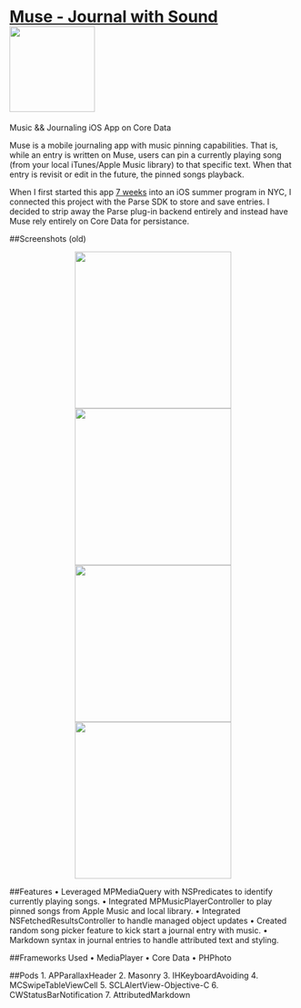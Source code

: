 # <a href="http://www.musetheapp.com">Muse - Journal with Sound</a><a href="https://itunes.apple.com/app/id1044888483?aId=1001l5Yq&ct=app-website"> <img src="https://d2kfjaekmjmy1l.cloudfront.net/images/websites/public/app-store-black-on-color@2x-vd3eb32e86e4d.png" width="150"/></a>

Music && Journaling iOS App on Core Data 

Muse is a mobile journaling app with music pinning capabilities. That is, while an entry is written on Muse, users can pin a currently playing song (from your local iTunes/Apple Music library) to that specific text. When that entry is revisit or edit in the future, the pinned songs playback.

When I first started this app [7 weeks](http://leojkwan.com/2015/07/26/week-7-8-at-flatiron/) into an iOS summer program in NYC, I connected this project with the Parse SDK to store and save entries. I decided to strip away the Parse plug-in backend  entirely and instead have Muse rely entirely on Core Data for persistance. 

##Screenshots (old)

<div align="center">
<tr>
    <td>
        <img src="https://leokwanblog.files.wordpress.com/2015/10/home-screens3x.jpg" width="275" />
    </td>
    <td>
        <img src="https://leokwanblog.files.wordpress.com/2015/10/home-screens-copy3x.jpg" width="275" />
    </td>
</tr>
</div>

<div align="center">
<tr>
        <td>
        <img src="https://leokwanblog.files.wordpress.com/2015/10/home-screens-copy-23x.jpg" width="275" />
    </td>
        <td>
        <img src="https://leokwanblog.files.wordpress.com/2015/10/home-screens-copy-33x.jpg" width="275" />
    </td>
</tr>
</div>




##Features
	•	Leveraged MPMediaQuery with NSPredicates to identify currently playing songs.
	•	Integrated MPMusicPlayerController to play pinned songs from Apple Music and local library.
	•	Integrated NSFetchedResultsController to handle managed object updates
	•	Created random song picker feature to kick start a journal entry with music.
	•	Markdown syntax in journal entries to handle attributed text and styling.


##Frameworks Used
	•	MediaPlayer
	•	Core Data
	•	PHPhoto

##Pods
	1.	APParallaxHeader
	2.	Masonry
	3.	IHKeyboardAvoiding
	4.	MCSwipeTableViewCell
	5.	SCLAlertView-Objective-C
	6.	CWStatusBarNotification
	7.	AttributedMarkdown

